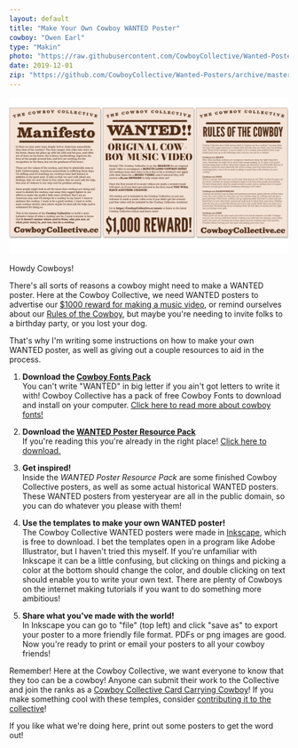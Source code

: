 ```yaml
---
layout: default
title: "Make Your Own Cowboy WANTED Poster"
cowboy: "Owen Earl"
type: "Makin"
photo: "https://raw.githubusercontent.com/CowboyCollective/Wanted-Posters/master/Wanted%20Posters.png"
date: 2019-12-01
zip: "https://github.com/CowboyCollective/Wanted-Posters/archive/master.zip"
---
```

![Wanted Posters](https://raw.githubusercontent.com/CowboyCollective/Wanted-Posters/master/Wanted%20Posters.png)

Howdy Cowboys!

There's all sorts of reasons a cowboy might need to make a WANTED poster. Here at the Cowboy Collective, we need WANTED posters to advertise our [$1000 reward for making a music video](https://cowboycollective.cc/music), or remind ourselves about our [Rules of the Cowboy](https://cowboycollective.cc/2019/11/30/RulesoftheCowboy.html), but maybe you're needing to invite folks to a birthday party, or you lost your dog.

That's why I'm writing some instructions on how to make your own WANTED poster, as well as giving out a couple resources to aid in the process.

1. **Download the [Cowboy Fonts Pack](https://cowboycollective.cc/2019/11/30/CowboyFonts.html)**<br>
You can't write "WANTED" in big letter if you ain't got letters to write it with! Cowboy Collective has a pack of free Cowboy Fonts to download and install on your computer. [Click here to read more about cowboy fonts!](https://cowboycollective.cc/2019/11/30/CowboyFonts.html)

2. **Download the [WANTED Poster Resource Pack](https://github.com/CowboyCollective/Wanted-Posters/archive/master.zip)**<br>
If you're reading this you're already in the right place! [Click here to download.](https://github.com/CowboyCollective/Wanted-Posters/archive/master.zip)

3. **Get inspired!**<br>
Inside the *WANTED Poster Resource Pack* are some finished Cowboy Collective posters, as well as some actual historical WANTED posters. These WANTED posters from yesteryear are all in the public domain, so you can do whatever you please with them!

4. **Use the templates to make your own WANTED poster!**<br>
The Cowboy Collective WANTED posters were made in [Inkscape](https://inkscape.org/), which is free to download. I bet the templates open in a program like Adobe Illustrator, but I haven't tried this myself. If you're unfamiliar with Inkscape it can be a little confusing, but clicking on things and picking a color at the bottom should change the color, and double clicking on text should enable you to write your own text. There are plenty of Cowboys on the internet making tutorials if you want to do something more  ambitious!

5. **Share what you've made with the world!**<br>
In Inkscape you can go to "file" (top left) and click "save as" to export your poster to a more friendly file format. PDFs or png images are good. Now you're ready to print or email your posters to all your cowboy friends!

Remember! Here at the Cowboy Collective, we want everyone to know that they too can be a cowboy! Anyone can submit their work to the Collective and join the ranks as a [Cowboy Collective Card Carrying Cowboy](http://localhost:4000/Cowboys)! If you make something cool with these temples, consider [contributing it to the collective](http://localhost:4000/Submit)!

If you like what we're doing here, print out some posters to get the word out!<br><br>
